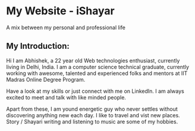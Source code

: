 # My Website - iShayar
A mix between my personal and professional life

## My Introduction:
Hi I am Abhishek, a 22 year old Web technologies enthusiast, currently living in Delhi, India. I am a computer science technical graduate, currently working with awesome, talented and experienced folks and mentors at IIT Madras Online Degree Program.

Have a look at my skills or just connect with me on LinkedIn. I am always excited to meet and talk with like minded people.

Apart from these, I am yound energetic guy who never settles without discovering anything new each day. I like to travel and vist new places. Story / Shayari writing and listening to music are some of my hobbies.